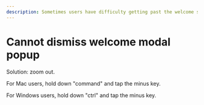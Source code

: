 ```yaml
---
description: Sometimes users have difficulty getting past the welcome screen.
---
```


# Cannot dismiss welcome modal popup

Solution: zoom out.



For Mac users, hold down "command" and tap the minus key.

For Windows users, hold down "ctrl" and tap the minus key.

